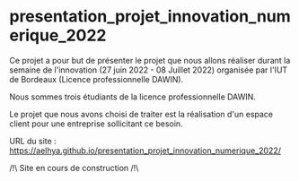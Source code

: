 # presentation_projet_innovation_numerique_2022

Ce projet a pour but de présenter le projet que nous allons réaliser durant la semaine de l'innovation (27 juin 2022 - 08 Juillet 2022) organisée par l'IUT de Bordeaux (Licence professionnelle DAWIN). 

Nous sommes trois étudiants de la licence professionnelle DAWIN. 

Le projet que nous avons choisi de traiter est la réalisation d'un espace client pour une entreprise sollicitant ce besoin.


URL du site : https://aelhya.github.io/presentation_projet_innovation_numerique_2022/ 

/!\ Site en cours de construction /!\ 
